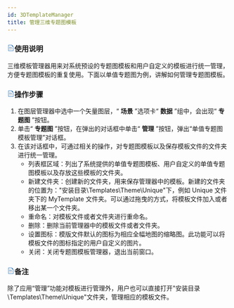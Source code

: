 ```yaml
---
id: 3DTemplateManager
title: 管理三维专题图模板  
---  
```

### ![](../../img/read.gif)使用说明

三维模板管理器用来对系统预设的专题图模板和用户自定义的模板进行统一管理，方便专题图模板的重复使用。下面以单值专题图为例，讲解如何管理专题图模板。

### ![](../../img/read.gif)操作步骤

  1. 在图层管理器中选中一个矢量图层，“ **场景** ”选项卡“ **数据** ”组中，会出现“ **专题图** ”按钮。
  2. 单击“ **专题图** ”按钮，在弹出的对话框中单击“ **管理** ”按钮，弹出“单值专题图模板管理”对话框。
  3. 在该对话框中，可通过相关的操作，对专题图模板以及保存模板文件的文件夹进行统一管理。 
      * 列表框区域：列出了系统提供的单值专题图模板、用户自定义的单值专题图模板以及存放这些模板的文件夹。
      * 新建文件夹：创建新的文件夹，用来保存管理器中的模板。新建的文件夹的位置为："安装目录\Templates\Theme\Unique\"下，例如 Unique 文件夹下的 MyTemplate 文件夹。可以通过拖曳的方式，将模板文件加入或者移出某一个文件夹。
      * 重命名：对模板文件或者文件夹进行重命名。
      * 删除：删除当前管理器中的模板文件或者文件夹。
      * 设置图标：模版文件默认的图标为相应全幅地图的缩略图。此功能可以将模板文件的图标指定的用户自定义的图片。
      * 关闭：关闭专题图模板管理器，退出当前窗口。

### ![](../../img/read.gif)备注

除了应用“管理”功能对模板进行管理外，用户也可以直接打开"安装目录\Templates\Theme\Unique"文件夹，管理相应的模板文件。





